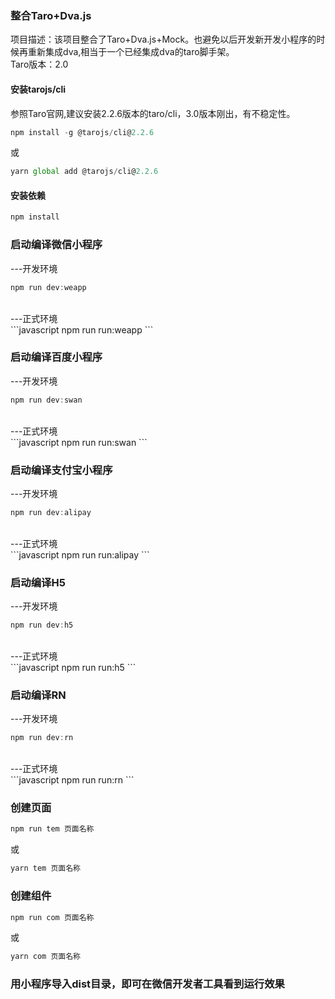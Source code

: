 ### 整合Taro+Dva.js 
项目描述：该项目整合了Taro+Dva.js+Mock。也避免以后开发新开发小程序的时候再重新集成dva,相当于一个已经集成dva的taro脚手架。<br>
Taro版本：2.0

#### 安装tarojs/cli
参照Taro官网,建议安装2.2.6版本的taro/cli，3.0版本刚出，有不稳定性。<br>
```javascript
npm install -g @tarojs/cli@2.2.6
```
或
```javascript
yarn global add @tarojs/cli@2.2.6
```
#### 安装依赖
```javascript
npm install
```
### 启动编译微信小程序
---开发环境<br>
```javascript
npm run dev:weapp
```
<br>
---正式环境<br>
```javascript
npm run run:weapp
```

### 启动编译百度小程序
---开发环境<br>
```javascript
npm run dev:swan
```
<br>
---正式环境<br>
```javascript
npm run run:swan
```

### 启动编译支付宝小程序
---开发环境<br>
```javascript
npm run dev:alipay
```
<br>
---正式环境<br>
```javascript
npm run run:alipay
```

### 启动编译H5
---开发环境<br>
```javascript
npm run dev:h5
```
<br>
---正式环境<br>
```javascript
npm run run:h5
```

### 启动编译RN
---开发环境<br>
```javascript
npm run dev:rn
```
<br>
---正式环境<br>
```javascript
npm run run:rn
```

### 创建页面
```javascript
npm run tem 页面名称
```
或
```javascript
yarn tem 页面名称
```

### 创建组件
```javascript
npm run com 页面名称
```
或
```javascript
yarn com 页面名称
```

### 用小程序导入dist目录，即可在微信开发者工具看到运行效果
